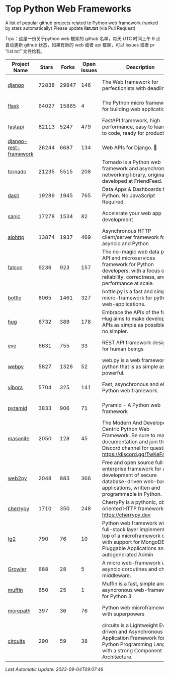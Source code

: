 # Top Python Web Frameworks
A list of popular github projects related to Python web framework (ranked by stars automatically)
Please update **list.txt** (via Pull Request)

Tips：这是一份关于python web 框架的 github 名单，每天 UTC 时间上午 9 点自动更新 github 状态，如果有新的 web 或者 api 框架，可以 issues 或者 pr “list.txt” 文件给我。

| Project Name | Stars | Forks | Open Issues | Description | Last Commit |
| ------------ | ----- | ----- | ----------- | ----------- | ----------- |
| [django](https://github.com/django/django) | 72838 | 29847 | 146 | The Web framework for perfectionists with deadlines. | 2023-09-03 08:11:15 |
| [flask](https://github.com/pallets/flask) | 64027 | 15865 | 4 | The Python micro framework for building web applications. | 2023-08-29 13:09:59 |
| [fastapi](https://github.com/tiangolo/fastapi) | 62113 | 5247 | 479 | FastAPI framework, high performance, easy to learn, fast to code, ready for production | 2023-09-02 17:10:19 |
| [django-rest-framework](https://github.com/encode/django-rest-framework) | 26244 | 6687 | 134 | Web APIs for Django. 🎸 | 2023-08-31 08:19:25 |
| [tornado](https://github.com/tornadoweb/tornado) | 21235 | 5515 | 208 | Tornado is a Python web framework and asynchronous networking library, originally developed at FriendFeed. | 2023-09-02 14:03:40 |
| [dash](https://github.com/plotly/dash) | 19289 | 1945 | 765 | Data Apps & Dashboards for Python. No JavaScript Required. | 2023-08-29 16:49:04 |
| [sanic](https://github.com/sanic-org/sanic) | 17278 | 1534 | 82 |  Accelerate your web app development  | Build fast. Run fast. | 2023-08-30 17:03:22 |
| [aiohttp](https://github.com/aio-libs/aiohttp) | 13874 | 1937 | 469 | Asynchronous HTTP client/server framework for asyncio and Python | 2023-08-29 23:43:24 |
| [falcon](https://github.com/falconry/falcon) | 9236 | 923 | 157 | The no-magic web data plane API and microservices framework for Python developers, with a focus on reliability, correctness, and performance at scale. | 2023-08-21 21:45:34 |
| [bottle](https://github.com/bottlepy/bottle) | 8065 | 1461 | 327 | bottle.py is a fast and simple micro-framework for python web-applications. | 2022-09-05 15:24:52 |
| [hug](https://github.com/hugapi/hug) | 6732 | 389 | 178 | Embrace the APIs of the future. Hug aims to make developing APIs as simple as possible, but no simpler. | 2023-06-30 13:14:01 |
| [eve](https://github.com/pyeve/eve) | 6631 | 755 | 33 | REST API framework designed for human beings | 2023-07-10 07:05:49 |
| [webpy](https://github.com/webpy/webpy) | 5827 | 1326 | 52 | web.py is a web framework for python that is as simple as it is powerful.  | 2023-08-04 15:46:20 |
| [vibora](https://github.com/vibora-io/vibora) | 5704 | 325 | 141 | Fast, asynchronous and elegant Python web framework. | 2019-02-11 10:54:12 |
| [pyramid](https://github.com/Pylons/pyramid) | 3833 | 906 | 71 | Pyramid - A Python web framework | 2023-08-25 06:36:30 |
| [masonite](https://github.com/MasoniteFramework/masonite) | 2050 | 128 | 45 | The Modern And Developer Centric Python Web Framework. Be sure to read the documentation and join the Discord channel for questions: https://discord.gg/TwKeFahmPZ | 2022-11-05 01:29:29 |
| [web2py](https://github.com/web2py/web2py) | 2048 | 883 | 366 | Free and open source full-stack enterprise framework for agile development of secure database-driven web-based applications, written and programmable in Python. | 2023-07-05 10:40:45 |
| [cherrypy](https://github.com/cherrypy/cherrypy) | 1710 | 350 | 248 | CherryPy is a pythonic, object-oriented HTTP framework.      https://cherrypy.dev | 2023-08-04 13:52:17 |
| [tg2](https://github.com/TurboGears/tg2) | 790 | 76 | 10 | Python web framework with full-stack layer implemented on top of a microframework core with support for MongoDB, Pluggable Applications and autogenerated Admin | 2023-05-30 13:59:15 |
| [Growler](https://github.com/pyGrowler/Growler) | 688 | 28 | 5 | A micro web-framework using asyncio coroutines and chained middleware. | 2020-03-08 07:51:41 |
| [muffin](https://github.com/klen/muffin) | 650 | 25 | 1 | Muffin is a fast, simple and asyncronous web-framework for Python 3 | 2023-08-18 05:56:30 |
| [morepath](https://github.com/morepath/morepath) | 397 | 36 | 76 | Python web microframework with superpowers | 2022-05-29 18:09:39 |
| [circuits](https://github.com/circuits/circuits) | 290 | 59 | 38 | circuits is a Lightweight Event driven and Asynchronous Application Framework for the Python Programming Language with a strong Component Architecture. | 2023-02-07 19:39:20 |

*Last Automatic Update: 2023-09-04T09:07:46*